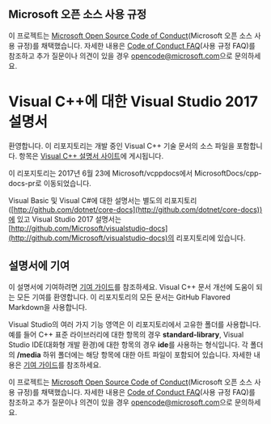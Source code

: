  ## <a name="microsoft-open-source-code-of-conduct"></a>Microsoft 오픈 소스 사용 규정

이 프로젝트는 [Microsoft Open Source Code of Conduct](https://opensource.microsoft.com/codeofconduct/)(Microsoft 오픈 소스 사용 규정)를 채택했습니다.
자세한 내용은 [Code of Conduct FAQ](https://opensource.microsoft.com/codeofconduct/faq/)(사용 규정 FAQ)를 참조하고 추가 질문이나 의견이 있을 경우 [opencode@microsoft.com](mailto:opencode@microsoft.com)으로 문의하세요.

# <a name="visual-studio-2017-documentation-for-visual-c"></a>Visual C++에 대한 Visual Studio 2017 설명서

환영합니다. 이 리포지토리는 개발 중인 Visual C++ 기술 문서의 소스 파일을 포함합니다. 항목은 [Visual C++ 설명서 사이트](https://docs.microsoft.com/cpp)에 게시됩니다.

이 리포지토리는 2017년 6월 23에 Microsoft/vcppdocs에서 MicrosoftDocs/cpp-docs-pr로 이동되었습니다.

Visual Basic 및 Visual C#에 대한 설명서는 별도의 리포지토리([http://github.com/dotnet/core-docs](http://github.com/dotnet/core-docs))에 있고 Visual Studio 2017 설명서는 [http://github.com/Microsoft/visualstudio-docs](http://github.com/Microsoft/visualstudio-docs)의 리포지토리에 있습니다.

## <a name="contributing-to-the-documentation"></a>설명서에 기여

이 설명서에 기여하려면 [기여 가이드](CONTRIBUTING.md)를 참조하세요.
Visual C++ 문서 개선에 도움이 되는 모든 기여를 환영합니다. 이 리포지토리의 모든 문서는 GitHub Flavored Markdown을 사용합니다.

Visual Studio의 여러 가지 기능 영역은 이 리포지토리에서 고유한 폴더를 사용합니다. 예를 들어 C++ 표준 라이브러리에 대한 항목의 경우 **standard-library**, Visual Studio IDE(대화형 개발 환경)에 대한 항목의 경우 **ide**를 사용하는 형식입니다. 각 폴더의 **/media** 하위 폴더에는 해당 항목에 대한 아트 파일이 포함되어 있습니다. 자세한 내용은 [기여 가이드](CONTRIBUTING.md)를 참조하세요.

이 프로젝트는 [Microsoft Open Source Code of Conduct](https://opensource.microsoft.com/codeofconduct/)(Microsoft 오픈 소스 사용 규정)를 채택했습니다. 자세한 내용은 [Code of Conduct FAQ](https://opensource.microsoft.com/codeofconduct/faq/)(사용 규정 FAQ)를 참조하고 추가 질문이나 의견이 있을 경우 [opencode@microsoft.com](mailto:opencode@microsoft.com)으로 문의하세요.
